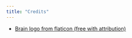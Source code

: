 ```yaml
---
title: "Credits"
---
```


* [Brain logo from flaticon (free with attribution)](https://www.flaticon.com/premium-icon/brain_3288930)
